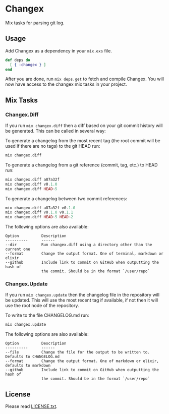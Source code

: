 # Changex

Mix tasks for parsing git log.

## Usage

Add Changex as a dependency in your `mix.exs` file.

```elixir
def deps do
  [ { :changex } ]
end
```

After you are done, run `mix deps.get` to fetch and compile Changex. You will now have access to the changex mix tasks in your project.

## Mix Tasks

### Changex.Diff

If you run `mix changex.diff` then a diff based on your git commit history will be generated. This can be called in several way:


To generate a changelog from the most recent tag (the root commit will be used if there are no tags) to the git HEAD run:

```elixir
mix changex.diff
```

To generate a changelog from a git reference (commit, tag, etc.) to HEAD run:

```elixir
mix changex.diff a87a32f
mix changex.diff v0.1.0
mix changex.diff HEAD~5
```

To generate a changelog between two commit references:

```elixir
mix changex.diff a87a32f v0.1.0
mix changex.diff v0.1.0 v0.1.1
mix changex.diff HEAD~5 HEAD~2
```

The following options are also available:

    Option          Description
    ----------      ------
    --dir           Run changex.diff using a directory other than the current one
    --format        Change the output format. One of terminal, markdown or elixir
    --github        Include link to commit on GitHub when outputting the hash of
                    the commit. Should be in the format `/user/repo`

### Changex.Update

If you run `mix changex.update` then the changelog file in the repository will be updated. This will use the most recent tag if available, if not then it will use the root node of the repository.


To write to the file CHANGELOG.md run:

```elixir
mix changex.update
```

The following options are also available:

    Option          Description
    ----------      ------
    --file          Change the file for the output to be written to. Defaults to CHANGELOG.md
    --format        Change the output format. One of markdown or elixir, defaults to markdown
    --github        Include link to commit on GitHub when outputting the hash of
                    the commit. Should be in the format `/user/repo`

## License

Please read [LICENSE.txt](https://github.com/Gazler/changex/blob/master/LICENSE.txt).
